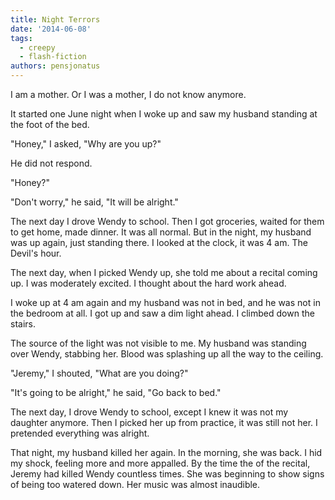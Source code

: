 ```yaml
---
title: Night Terrors
date: '2014-06-08'
tags:
  - creepy
  - flash-fiction
authors: pensjonatus
---
```


I am a mother. Or I was a mother, I do not know anymore.

<!-- truncate -->

It started one June night when I woke up and saw my husband standing at the foot
of the bed.

"Honey," I asked, "Why are you up?"

He did not respond.

"Honey?"

"Don't worry," he said, "It will be alright."

The next day I drove Wendy to school. Then I got groceries, waited for them to
get home, made dinner. It was all normal. But in the night, my husband was up
again, just standing there. I looked at the clock, it was 4 am. The Devil's
hour.

The next day, when I picked Wendy up, she told me about a recital coming up. I
was moderately excited. I thought about the hard work ahead.

I woke up at 4 am again and my husband was not in bed, and he was not in the
bedroom at all. I got up and saw a dim light ahead. I climbed down the stairs.

The source of the light was not visible to me. My husband was standing over
Wendy, stabbing her. Blood was splashing up all the way to the ceiling.

"Jeremy," I shouted, "What are you doing?"

"It's going to be alright," he said, "Go back to bed."

The next day, I drove Wendy to school, except I knew it was not my daughter
anymore. Then I picked her up from practice, it was still not her. I pretended
everything was alright.

That night, my husband killed her again. In the morning, she was back. I hid my
shock, feeling more and more appalled. By the time the of the recital, Jeremy
had killed Wendy countless times. She was beginning to show signs of being too
watered down. Her music was almost inaudible.
